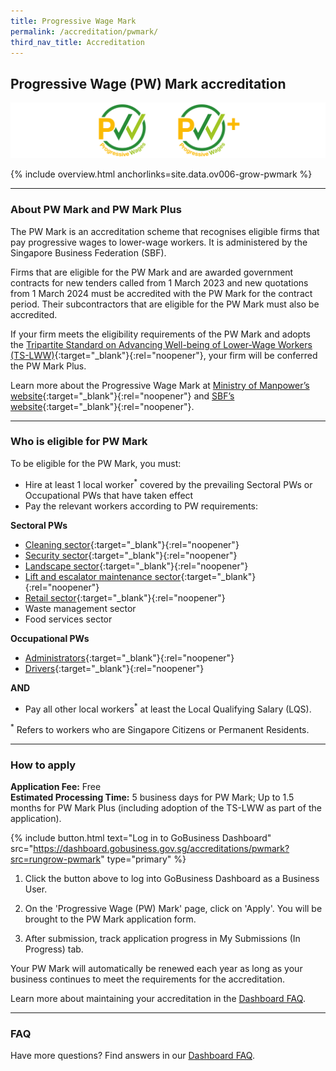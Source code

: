 ```yaml
---
title: Progressive Wage Mark
permalink: /accreditation/pwmark/
third_nav_title: Accreditation
---
```


## Progressive Wage (PW) Mark accreditation

![PW Mark and PW Mark Plus](/images/grow/PWMark_PWMark_Plus.svg)

{% include overview.html anchorlinks=site.data.ov006-grow-pwmark %}

---
<a name="about-pw-mark-and-pw-mark-plus"></a>
### About PW Mark and PW Mark Plus

The PW Mark is an accreditation scheme that recognises eligible firms that pay progressive wages to lower-wage workers. It is administered by the Singapore Business Federation (SBF).

Firms that are eligible for the PW Mark and are awarded government contracts for new tenders called from 1 March 2023 and new quotations from 1 March 2024 must be accredited with the PW Mark for the contract period. Their subcontractors that are eligible for the PW Mark must also be accredited.

If your firm meets the eligibility requirements of the PW Mark and adopts the [Tripartite Standard on Advancing Well-being of Lower-Wage Workers (TS-LWW)](https://go.gov.sg/TS-LWW){:target="_blank"}{:rel="noopener"}, your firm will be conferred the PW Mark Plus.

Learn more about the Progressive Wage Mark at [Ministry of Manpower’s website](https://www.mom.gov.sg/employment-practices/progressive-wage-model/progressive-wage-mark){:target="_blank"}{:rel="noopener"} and [SBF’s website](https://bit.ly/sbfpwmark){:target="_blank"}{:rel="noopener"}.


---
<a name="pw-mark-eligibility"></a>
### Who is eligible for PW Mark

To be eligible for the PW Mark, you must:

- Hire at least 1 local worker<sup>*</sup> covered by the prevailing Sectoral PWs or Occupational PWs that have taken effect
- Pay the relevant workers according to PW requirements:

**Sectoral PWs**
- [Cleaning sector](https://www.mom.gov.sg/employment-practices/progressive-wage-model/cleaning-sector#wage-requirements){:target="_blank"}{:rel="noopener"}
- [Security sector](https://www.mom.gov.sg/employment-practices/progressive-wage-model/security-sector#wage-requirements){:target="_blank"}{:rel="noopener"}
- [Landscape sector](https://www.mom.gov.sg/employment-practices/progressive-wage-model/landscape-sector#wage-requirements){:target="_blank"}{:rel="noopener"}
- [Lift and escalator maintenance sector](https://www.mom.gov.sg/employment-practices/progressive-wage-model/lift-and-escalator-sector){:target="_blank"}{:rel="noopener"}
- [Retail sector](https://www.mom.gov.sg/employment-practices/progressive-wage-model/retail-sector){:target="_blank"}{:rel="noopener"}
- Waste management sector
- Food services sector

**Occupational PWs**
- [Administrators](https://www.mom.gov.sg/employment-practices/progressive-wage-model/expansion-of-progressive-wage-approach-and-coverage#occupational-pws){:target="_blank"}{:rel="noopener"}
- [Drivers](https://www.mom.gov.sg/employment-practices/progressive-wage-model/expansion-of-progressive-wage-approach-and-coverage#occupational-pws){:target="_blank"}{:rel="noopener"}

**AND**
- Pay all other local workers<sup>*</sup> at least the Local Qualifying Salary (LQS).

<sup>*</sup> Refers to workers who are Singapore Citizens or Permanent Residents.


---
<a name="how-to-apply-for-pw-mark"></a>
### How to apply

**Application Fee:** Free<br>
**Estimated Processing Time:** 5 business days for PW Mark; Up to 1.5 months for PW Mark Plus (including adoption of the TS-LWW as part of the application).

{% include button.html text="Log in to GoBusiness Dashboard" src="https://dashboard.gobusiness.gov.sg/accreditations/pwmark?src=rungrow-pwmark" type="primary" %}

1.	Click the button above to log into GoBusiness Dashboard as a Business User.

2.	On the 'Progressive Wage (PW) Mark' page, click on 'Apply'. You will be brought to the PW Mark application form.

3.	After submission, track application progress in My Submissions (In Progress) tab.

Your PW Mark will automatically be renewed each year as long as your business continues to meet the requirements for the accreditation. 

Learn more about maintaining your accreditation in the [Dashboard FAQ](/dashboard-faqs/accreditation/?src=rungrow-pwmark).

---
<a name="pw-mark-faq"></a>
### FAQ

Have more questions? Find answers in our [Dashboard FAQ](/dashboard-faqs/accreditation/?src=rungrow-pwmark).


<script src="/jquery/jquery.min.js"></script>
<script src="/jquery/bp-menu-new-tab.js"></script>
